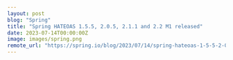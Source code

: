 ```yaml
---
layout: post
blog: "Spring"
title: "Spring HATEOAS 1.5.5, 2.0.5, 2.1.1 and 2.2 M1 released"
date: 2023-07-14T00:00:00Z
image: images/spring.png
remote_url: "https://spring.io/blog/2023/07/14/spring-hateoas-1-5-5-2-0-5-2-1-1-and-2-2-m1-released"
---
```

